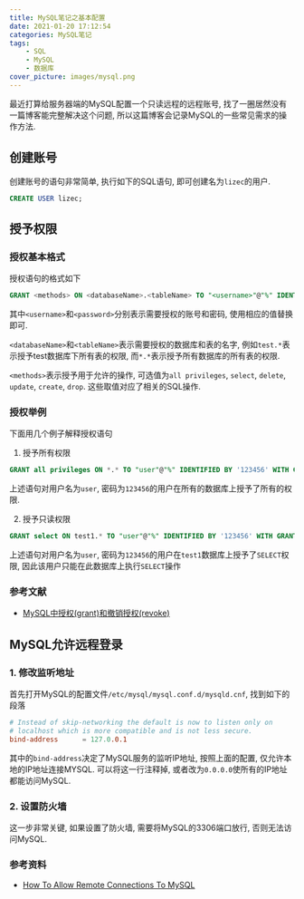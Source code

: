 ```yaml
---
title: MySQL笔记之基本配置
date: 2021-01-20 17:12:54
categories: MySQL笔记
tags:
    - SQL
    - MySQL
    - 数据库
cover_picture: images/mysql.png
---
```




最近打算给服务器端的MySQL配置一个只读远程的远程账号, 找了一圈居然没有一篇博客能完整解决这个问题, 所以这篇博客会记录MySQL的一些常见需求的操作方法.


创建账号
------------------------

创建账号的语句非常简单, 执行如下的SQL语句, 即可创建名为`lizec`的用户.

```sql
CREATE USER lizec;
```


授予权限
------------------------

### 授权基本格式

授权语句的格式如下

``` sql
GRANT <methods> ON <databaseName>.<tableName> TO "<username>"@"%" IDENTIFIED BY '<password>' WITH GRANT OPTION;
```

其中`<username>`和`<password>`分别表示需要授权的账号和密码, 使用相应的值替换即可.  

`<databaseName>`和`<tableName>`表示需要授权的数据库和表的名字, 例如`test.*`表示授予test数据库下所有表的权限, 而`*.*`表示授予所有数据库的所有表的权限.

`<methods>`表示授予用于允许的操作, 可选值为`all privileges`, `select`, `delete`, `update`, `create`, `drop`. 这些取值对应了相关的SQL操作.


### 授权举例

下面用几个例子解释授权语句

1. 授予所有权限

```sql
GRANT all privileges ON *.* TO "user"@"%" IDENTIFIED BY '123456' WITH GRANT OPTION;
```

上述语句对用户名为`user`, 密码为`123456`的用户在所有的数据库上授予了所有的权限.

2. 授予只读权限

```sql
GRANT select ON test1.* TO "user"@"%" IDENTIFIED BY '123456' WITH GRANT OPTION;
```

上述语句对用户名为`user`, 密码为`123456`的用户在`test1`数据库上授予了`SELECT`权限, 因此该用户只能在此数据库上执行`SELECT`操作

### 参考文献

- [MySQL中授权(grant)和撤销授权(revoke)](https://blog.csdn.net/Andy_YF/article/details/7487519)


MySQL允许远程登录
-------------------------


### 1. 修改监听地址

首先打开MySQL的配置文件`/etc/mysql/mysql.conf.d/mysqld.cnf`, 找到如下的段落

```conf
# Instead of skip-networking the default is now to listen only on
# localhost which is more compatible and is not less secure.
bind-address      = 127.0.0.1
```

其中的`bind-address`决定了MySQL服务的监听IP地址, 按照上面的配置, 仅允许本地的IP地址连接MYSQL. 可以将这一行注释掉, 或者改为`0.0.0.0`使所有的IP地址都能访问MySQL.

### 2. 设置防火墙

这一步非常关键, 如果设置了防火墙, 需要将MySQL的3306端口放行, 否则无法访问MySQL.

### 参考资料

- [How To Allow Remote Connections To MySQL](https://phoenixnap.com/kb/mysql-remote-connection)


